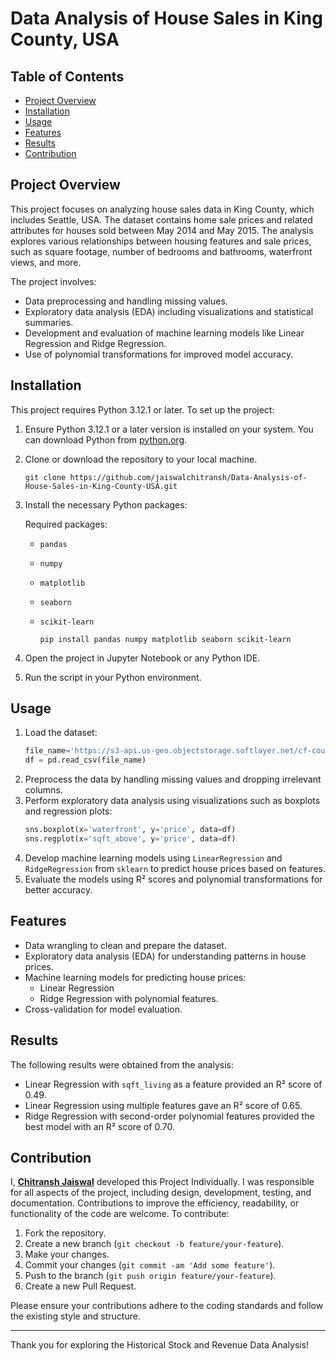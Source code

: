 # Data Analysis of House Sales in King County, USA

## Table of Contents
- [Project Overview](#project-overview)
- [Installation](#installation)
- [Usage](#usage)
- [Features](#features)
- [Results](#results)
- [Contribution](#contribution)

## Project Overview
This project focuses on analyzing house sales data in King County, which includes Seattle, USA. The dataset contains home sale prices and related attributes for houses sold between May 2014 and May 2015. The analysis explores various relationships between housing features and sale prices, such as square footage, number of bedrooms and bathrooms, waterfront views, and more.

The project involves:
- Data preprocessing and handling missing values.
- Exploratory data analysis (EDA) including visualizations and statistical summaries.
- Development and evaluation of machine learning models like Linear Regression and Ridge Regression.
- Use of polynomial transformations for improved model accuracy.

## Installation
This project requires Python 3.12.1 or later.
To set up the project:
1. Ensure Python 3.12.1 or a later version is installed on your system. You can download Python from [python.org](https://www.python.org/downloads/).
2. Clone or download the repository to your local machine.
    
       git clone https://github.com/jaiswalchitransh/Data-Analysis-of-House-Sales-in-King-County-USA.git
  
3. Install the necessary Python packages:
   
   Required packages:
   - `pandas`
   - `numpy`
   - `matplotlib`
   - `seaborn`
   - `scikit-learn`
  
         pip install pandas numpy matplotlib seaborn scikit-learn
     

4. Open the project in Jupyter Notebook or any Python IDE.
5. Run the script in your Python environment.

## Usage
1. Load the dataset:
    ```python
    file_name='https://s3-api.us-geo.objectstorage.softlayer.net/cf-courses-data/CognitiveClass/DA0101EN/coursera/project/kc_house_data_NaN.csv'
    df = pd.read_csv(file_name)
    ```
2. Preprocess the data by handling missing values and dropping irrelevant columns.
3. Perform exploratory data analysis using visualizations such as boxplots and regression plots:
    ```python
    sns.boxplot(x='waterfront', y='price', data=df)
    sns.regplot(x='sqft_above', y='price', data=df)
    ```
4. Develop machine learning models using `LinearRegression` and `RidgeRegression` from `sklearn` to predict house prices based on features.
5. Evaluate the models using R² scores and polynomial transformations for better accuracy.

## Features
- Data wrangling to clean and prepare the dataset.
- Exploratory data analysis (EDA) for understanding patterns in house prices.
- Machine learning models for predicting house prices:
    - Linear Regression
    - Ridge Regression with polynomial features.
- Cross-validation for model evaluation.

## Results
The following results were obtained from the analysis:
- Linear Regression with `sqft_living` as a feature provided an R² score of 0.49.
- Linear Regression using multiple features gave an R² score of 0.65.
- Ridge Regression with second-order polynomial features provided the best model with an R² score of 0.70.

## Contribution
I, **[Chitransh Jaiswal](https://www.linkedin.com/in/jaiswalchitransh/)** developed this Project Individually. I was responsible for all aspects of the project, including design, development, testing, and documentation.
Contributions to improve the efficiency, readability, or functionality of the code are welcome. To contribute:
1. Fork the repository.
2. Create a new branch (`git checkout -b feature/your-feature`).
3. Make your changes.
4. Commit your changes (`git commit -am 'Add some feature'`).
5. Push to the branch (`git push origin feature/your-feature`).
6. Create a new Pull Request.

Please ensure your contributions adhere to the coding standards and follow the existing style and structure.

---

Thank you for exploring the Historical Stock and Revenue Data Analysis!
